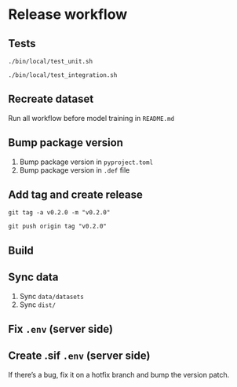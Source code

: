 # Release workflow

## Tests

```shell
./bin/local/test_unit.sh
```

```shell
./bin/local/test_integration.sh
```

## Recreate dataset

Run all workflow before model training in `README.md`

## Bump package version

1. Bump package version in  `pyproject.toml`
2. Bump package version in  `.def` file

[//]: # (3. Bump version in `exp_config_gen.py`)

## Add tag and create release

```shell
git tag -a v0.2.0 -m "v0.2.0"
```

```shell
git push origin tag "v0.2.0" 
```

## Build

## Sync data

1. Sync `data/datasets`
2. Sync `dist/`

## Fix `.env` (server side)

## Create .sif `.env` (server side)

If there’s a bug, fix it on a hotfix branch and bump the version patch.

